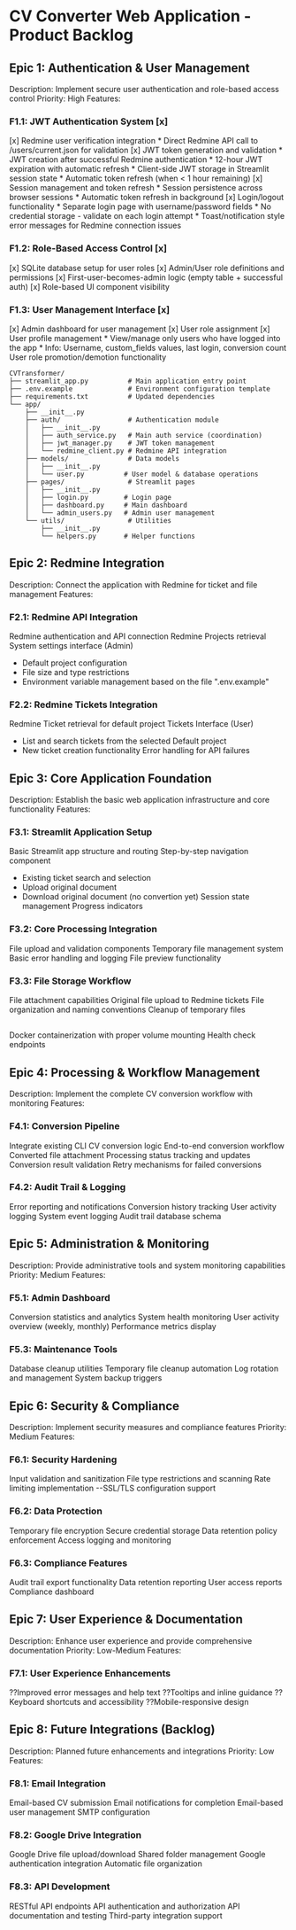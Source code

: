 # CV Converter Web Application - Product Backlog

## Epic 1: Authentication & User Management
Description: Implement secure user authentication and role-based access control
Priority: High
Features:

### F1.1: JWT Authentication System [x]
[x] Redmine user verification integration
    * Direct Redmine API call to /users/current.json for validation
[x] JWT token generation and validation
    * JWT creation after successful Redmine authentication
    * 12-hour JWT expiration with automatic refresh
    * Client-side JWT storage in Streamlit session state
    * Automatic token refresh (when < 1 hour remaining)
[x] Session management and token refresh
    * Session persistence across browser sessions
    * Automatic token refresh in background
[x] Login/logout functionality
    * Separate login page with username/password fields
    * No credential storage - validate on each login attempt
    * Toast/notification style error messages for Redmine connection issues

### F1.2: Role-Based Access Control [x]
[x] SQLite database setup for user roles
[x] Admin/User role definitions and permissions
[x] First-user-becomes-admin logic (empty table + successful auth)
[x] Role-based UI component visibility

### F1.3: User Management Interface [x]
[x] Admin dashboard for user management
[x] User role assignment
[x] User profile management
    * View/manage only users who have logged into the app
    * Info: Username, custom_fields values, last login, conversion count
User role promotion/demotion functionality

```
CVTransformer/
├── streamlit_app.py          # Main application entry point
├── .env.example              # Environment configuration template
├── requirements.txt          # Updated dependencies
└── app/
    ├── __init__.py
    ├── auth/                 # Authentication module
    │   ├── __init__.py
    │   ├── auth_service.py   # Main auth service (coordination)
    │   ├── jwt_manager.py    # JWT token management
    │   └── redmine_client.py # Redmine API integration
    ├── models/               # Data models
    │   ├── __init__.py
    │   └── user.py          # User model & database operations
    ├── pages/                # Streamlit pages
    │   ├── __init__.py
    │   ├── login.py         # Login page
    │   ├── dashboard.py     # Main dashboard
    │   └── admin_users.py   # Admin user management
    └── utils/                # Utilities
        ├── __init__.py
        └── helpers.py       # Helper functions
```


## Epic 2: Redmine Integration
Description: Connect the application with Redmine for ticket and file management
Features:

### F2.1: Redmine API Integration
Redmine authentication and API connection
Redmine Projects retrieval
System settings interface (Admin)
* Default project configuration
* File size and type restrictions
* Environment variable management based on the file ".env.example"

### F2.2: Redmine Tickets Integration
Redmine Ticket retrieval for default project
Tickets Interface (User)
* List and search tickets from the selected Default project 
* New ticket creation functionality
Error handling for API failures

## Epic 3: Core Application Foundation
Description: Establish the basic web application infrastructure and core functionality
Features:

### F3.1: Streamlit Application Setup
Basic Streamlit app structure and routing
Step-by-step navigation component
* Existing ticket search and selection
* Upload original document
* Download original document (no convertion yet)
Session state management
Progress indicators

### F3.2: Core Processing Integration
File upload and validation components
Temporary file management system
Basic error handling and logging
File preview functionality

### F3.3: File Storage Workflow
File attachment capabilities
Original file upload to Redmine tickets
File organization and naming conventions
Cleanup of temporary files

##
Docker containerization with proper volume mounting
Health check endpoints


## Epic 4: Processing & Workflow Management
Description: Implement the complete CV conversion workflow with monitoring
Features:

### F4.1: Conversion Pipeline
Integrate existing CLI CV conversion logic
End-to-end conversion workflow
Converted file attachment
Processing status tracking and updates
Conversion result validation
Retry mechanisms for failed conversions

### F4.2: Audit Trail & Logging
Error reporting and notifications
Conversion history tracking
User activity logging
System event logging
Audit trail database schema

## Epic 5: Administration & Monitoring
Description: Provide administrative tools and system monitoring capabilities
Priority: Medium
Features:

### F5.1: Admin Dashboard
Conversion statistics and analytics
System health monitoring
User activity overview (weekly, monthly)
Performance metrics display

### F5.3: Maintenance Tools
Database cleanup utilities
Temporary file cleanup automation
Log rotation and management
System backup triggers

## Epic 6: Security & Compliance
Description: Implement security measures and compliance features
Priority: Medium
Features:

### F6.1: Security Hardening
Input validation and sanitization
File type restrictions and scanning
Rate limiting implementation
--SSL/TLS configuration support

### F6.2: Data Protection
Temporary file encryption
Secure credential storage
Data retention policy enforcement
Access logging and monitoring

### F6.3: Compliance Features
Audit trail export functionality
Data retention reporting
User access reports
Compliance dashboard

## Epic 7: User Experience & Documentation
Description: Enhance user experience and provide comprehensive documentation
Priority: Low-Medium
Features:

### F7.1: User Experience Enhancements
??Improved error messages and help text
??Tooltips and inline guidance
??Keyboard shortcuts and accessibility
??Mobile-responsive design


## Epic 8: Future Integrations (Backlog)
Description: Planned future enhancements and integrations
Priority: Low
Features:

### F8.1: Email Integration
Email-based CV submission
Email notifications for completion
Email-based user management
SMTP configuration

### F8.2: Google Drive Integration
Google Drive file upload/download
Shared folder management
Google authentication integration
Automatic file organization

### F8.3: API Development
RESTful API endpoints
API authentication and authorization
API documentation and testing
Third-party integration support


